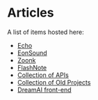 # Articles

A list of items hosted here:

<ul>
  <li><a href="https://r0h.in/articles/echo/">Echo</a></li>
  <li><a href="https://r0h.in/articles/eonsound/">EonSound</a></li>
  <li><a href="https://r0h.in/articles/zoonk/">Zoonk</a></li>
  <li><a href="https://r0h.in/articles/flashnote/">FlashNote</a></li>
  <li><a href="https://r0h.in/articles/apis/">Collection of APIs</a></li>
  <li><a href="https://r0h.in/articles/old/">Collection of Old Projects</a></li>
  <li><a href="https://r0h.in/articles/dream">DreamAI front-end</a></li>
</ul>